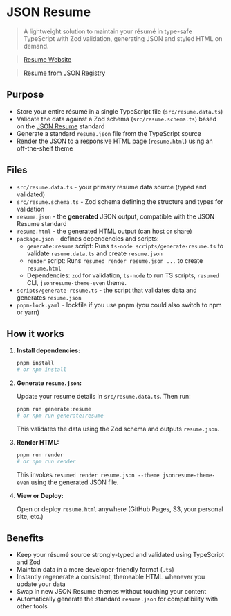 # JSON Resume

> A lightweight solution to maintain your résumé in type-safe TypeScript with Zod validation, generating JSON and styled HTML on demand.

> [Resume Website](https://raw.githack.com/thatbeautifuldream/json-resume/main/resume.html)

> [Resume from JSON Registry](https://registry.jsonresume.org/thatbeautifuldream)

## Purpose

- Store your entire résumé in a single TypeScript file (`src/resume.data.ts`)
- Validate the data against a Zod schema (`src/resume.schema.ts`) based on the [JSON Resume](https://jsonresume.org/) standard
- Generate a standard `resume.json` file from the TypeScript source
- Render the JSON to a responsive HTML page (`resume.html`) using an off-the-shelf theme

## Files

- `src/resume.data.ts` - your primary resume data source (typed and validated)
- `src/resume.schema.ts` - Zod schema defining the structure and types for validation
- `resume.json` - the **generated** JSON output, compatible with the JSON Resume standard
- `resume.html` - the generated HTML output (can host or share)
- `package.json` - defines dependencies and scripts:
  - `generate:resume` script: Runs `ts-node scripts/generate-resume.ts` to validate `resume.data.ts` and create `resume.json`
  - `render` script: Runs `resumed render resume.json ...` to create `resume.html`
  - Dependencies: `zod` for validation, `ts-node` to run TS scripts, `resumed` CLI, `jsonresume-theme-even` theme.
- `scripts/generate-resume.ts` - the script that validates data and generates `resume.json`
- `pnpm-lock.yaml` - lockfile if you use pnpm (you could also switch to npm or yarn)

## How it works

1.  **Install dependencies:**

    ```bash
    pnpm install
    # or npm install
    ```

2.  **Generate `resume.json`:**

    Update your resume details in `src/resume.data.ts`. Then run:

    ```bash
    pnpm run generate:resume
    # or npm run generate:resume
    ```

    This validates the data using the Zod schema and outputs `resume.json`.

3.  **Render HTML:**

    ```bash
    pnpm run render
    # or npm run render
    ```

    This invokes `resumed render resume.json --theme jsonresume-theme-even` using the generated JSON file.

4.  **View or Deploy:**

    Open or deploy `resume.html` anywhere (GitHub Pages, S3, your personal site, etc.)

## Benefits

- Keep your résumé source strongly-typed and validated using TypeScript and Zod
- Maintain data in a more developer-friendly format (`.ts`)
- Instantly regenerate a consistent, themeable HTML whenever you update your data
- Swap in new JSON Resume themes without touching your content
- Automatically generate the standard `resume.json` for compatibility with other tools
